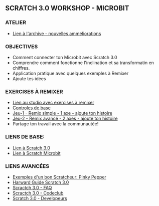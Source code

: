 ## SCRATCH 3.0 WORKSHOP - MICROBIT 

### ATELIER
* [Lien à l'archive - nouvelles amméliorations](https://github.com/bernatferragut/Scratch3.0-Atelier/blob/master/INDEX.md)

### OBJECTIVES
* Comment connecter ton Microbit avec Scratch 3.0
* Comprendre comment fonctionne l'inclination et sa transformatin en chiffres.
* Application pratique avec quelques exemples à Remixer
* Ajoute tes idées

### EXERCISES À REMIXER
* [Lien au studio avec exercises à remixer](https://scratch.mit.edu/studios/5830403/)
* [Controles de base](https://scratch.mit.edu/projects/278211868/)
* [Jeu-1 - Remix simple - 1 axe - ajoute ton histoire](https://scratch.mit.edu/projects/278220264/)
* [Jeu-2 - Remix avancé - 2 axes - ajoute ton histoire](https://scratch.mit.edu/projects/277393092/)
* Partage ton travail avec la communautée!

### LIENS DE BASE:
* [Lien à Scratch 3.0](https://scratch.mit.edu/)
* [Lien à Scratch Microbit](https://scratch.mit.edu/microbit)

### LIENS AVANCÉES
* [Exemples d'un bon Scratcheur: Pinky Pepper](https://scratch.mit.edu/studios/5812900/)
* [Harward Guide Scratch 3.0](http://scratched.gse.harvard.edu/guide/)
* [Scractch 3.0 - FAQ](https://scratch.mit.edu/info/faq#scratch3)
* [Scractch 3.0 - Codeclub](https://projects.raspberrypi.org/en/codeclub/microbit)
* [Scratch 3.0 - Developeurs](github.com/llk)
